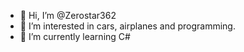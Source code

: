 - 👋 Hi, I’m @Zerostar362
- 👀 I’m interested in cars, airplanes and programming.
- 🌱 I’m currently learning C#

<!---
Zerostar362/Zerostar362 is a ✨ special ✨ repository because its `README.md` (this file) appears on your GitHub profile.
You can click the Preview link to take a look at your changes.
--->
